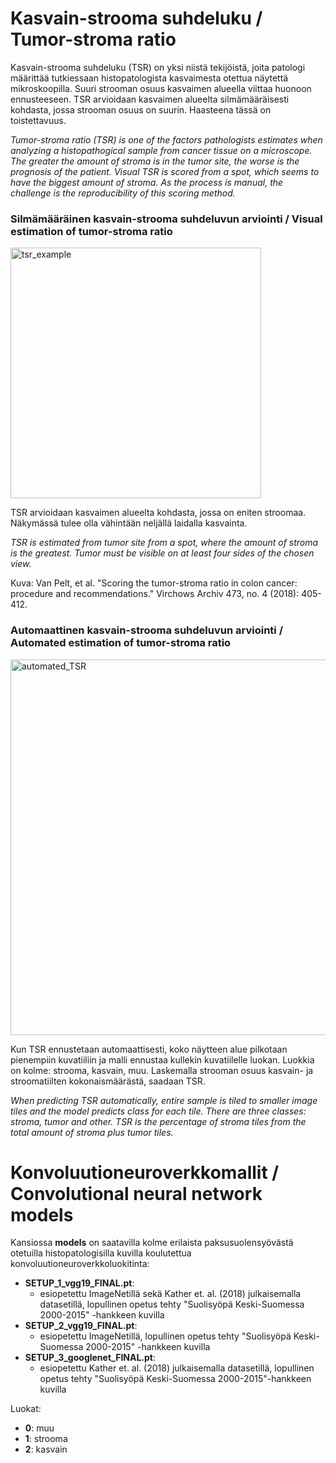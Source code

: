 # Kasvain-strooma suhdeluku / Tumor-stroma ratio

Kasvain-strooma suhdeluku (TSR) on yksi niistä tekijöistä, joita patologi määrittää tutkiessaan histopatologista kasvaimesta otettua näytettä mikroskoopilla. Suuri strooman osuus kasvaimen alueella viittaa huonoon ennusteeseen. TSR arvioidaan kasvaimen alueelta silmämääräisesti kohdasta, jossa strooman osuus on suurin. Haasteena tässä on toistettavuus.

*Tumor-stroma ratio (TSR) is one of the factors pathologists estimates when analyzing a histopathogical sample from cancer tissue on a microscope. The greater the amount of stroma is in the tumor site, the worse is the prognosis of the patient. Visual TSR is scored from a spot, which seems to have the biggest amount of stroma. As the process is manual, the challenge is the reproducibility of this scoring method.*

### Silmämääräinen kasvain-strooma suhdeluvun arviointi / Visual estimation of tumor-stroma ratio
<img width="401" alt="tsr_example" src="https://user-images.githubusercontent.com/64031196/165466014-5ffd43e3-434b-413a-a074-f4cca997421a.png">

TSR arvioidaan kasvaimen alueelta kohdasta, jossa on eniten stroomaa. Näkymässä tulee olla vähintään neljällä laidalla kasvainta.

*TSR is estimated from tumor site from a spot, where the amount of stroma is the greatest. Tumor must be visible on at least four sides of the chosen view.*

Kuva: Van Pelt, et al. "Scoring the tumor-stroma ratio in colon cancer: procedure and recommendations." Virchows Archiv 473, no. 4 (2018): 405-412.

### Automaattinen kasvain-strooma suhdeluvun arviointi / Automated estimation of tumor-stroma ratio

<img width="601" alt="automated_TSR" src="https://user-images.githubusercontent.com/64031196/165464784-2a23dd50-f94a-471a-b37e-1f0308c3623b.png">

Kun TSR ennustetaan automaattisesti, koko näytteen alue pilkotaan pienempiin kuvatiiliin ja malli ennustaa kullekin kuvatiilelle luokan. Luokkia on kolme: strooma, kasvain, muu. Laskemalla strooman osuus kasvain- ja stroomatiilten kokonaismäärästä, saadaan TSR.

*When predicting TSR automatically, entire sample is tiled to smaller image tiles and the model predicts class for each tile. There are three classes: stroma, tumor and other. TSR is the percentage of stroma tiles from the total amount of stroma plus tumor tiles.*

# Konvoluutioneuroverkkomallit / Convolutional neural network models

Kansiossa **models** on saatavilla kolme erilaista paksusuolensyövästä otetuilla histopatologisilla kuvilla koulutettua konvoluutioneuroverkkoluokitinta:

- **SETUP_1_vgg19_FINAL.pt**: 
    - esiopetettu ImageNetillä sekä Kather et. al. (2018) julkaisemalla datasetillä, lopullinen opetus tehty "Suolisyöpä Keski-Suomessa 2000-2015" -hankkeen kuvilla
- **SETUP_2_vgg19_FINAL.pt**:
    - esiopetettu ImageNetillä, lopullinen opetus tehty "Suolisyöpä Keski-Suomessa 2000-2015" -hankkeen kuvilla
- **SETUP_3_googlenet_FINAL.pt**: 
    - esiopetettu Kather et. al. (2018) julkaisemalla datasetillä, lopullinen opetus tehty "Suolisyöpä Keski-Suomessa 2000-2015"-hankkeen kuvilla

Luokat:

- **0**: muu
- **1**: strooma
- **2**: kasvain
